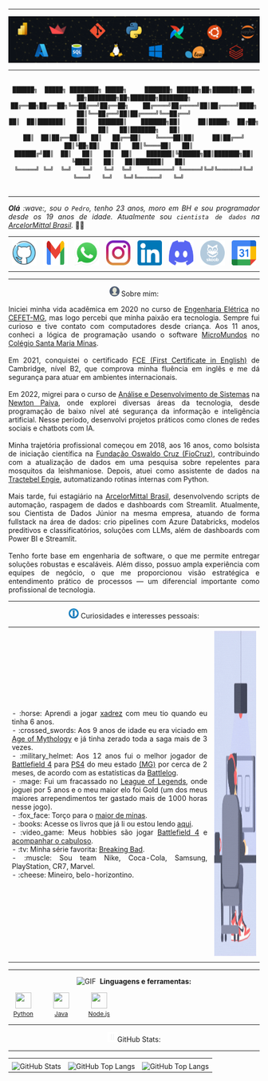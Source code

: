 -----

<div>
<img align="center" alt="Header" src="https://github.com/PedroAugusto2101/PedroAugusto2101/blob/main/img/banner.png"/>
</div>

-----

<div align="center">
  
```text

██████╗  █████╗ ████████╗ █████╗     ███████╗ ██████╗██╗███████╗███╗   ██╗████████╗██╗███████╗████████╗
██╔══██╗██╔══██╗╚══██╔══╝██╔══██╗    ██╔════╝██╔════╝██║██╔════╝████╗  ██║╚══██╔══╝██║██╔════╝╚══██╔══╝
██║  ██║███████║   ██║   ███████║    ███████╗██║     ██║█████╗  ██╔██╗ ██║   ██║   ██║███████╗   ██║   
██║  ██║██╔══██║   ██║   ██╔══██║    ╚════██║██║     ██║██╔══╝  ██║╚██╗██║   ██║   ██║╚════██║   ██║   
██████╔╝██║  ██║   ██║   ██║  ██║    ███████║╚██████╗██║███████╗██║ ╚████║   ██║   ██║███████║   ██║   
╚═════╝ ╚═╝  ╚═╝   ╚═╝   ╚═╝  ╚═╝    ╚══════╝ ╚═════╝╚═╝╚══════╝╚═╝  ╚═══╝   ╚═╝   ╚═╝╚══════╝   ╚═╝   
                                                                                                       
```                                        
</div>

-----

</div>

<div align="justify">
<i><b>Olá</b> :wave:, sou o <code>Pedro</code>, tenho 23 anos, moro em BH e sou programador desde os 19 anos de idade. Atualmente sou <code>cientista de dados</code> na <a href="https://brasil.arcelormittal.com/" target="_blank">ArcelorMittal Brasil</a>.</i> &#128104;&#8205;&#128187;<br />
</div>

<div align="center">
<table>
<tr>
 <td align="center" colspan="11"></td>
</tr> 
<tr>
<td><a href="https://github.com/PedroAugusto2101" target="_blank"><img src="https://github.com/PedroAugusto2101/PedroAugusto2101/blob/main/img/github4.png" width="50px" height="50px"/></a>
</td>
<td><a href="mailto:pedrotiagobh@gmail.com" target="_blank"><img src="https://github.com/PedroAugusto2101/PedroAugusto2101/blob/main/img/gmail2.png" width="50px" height="50px"/></a>
</td>
<td><a href="https://wa.me/5531999932101" target="_blank"><img src="https://github.com/PedroAugusto2101/PedroAugusto2101/blob/main/img/wpp2.png" width="50px" height="50px"/></a>
</td>
<td><a href="https://www.instagram.com/pedrao.py/" target="_blank"><img src="https://github.com/PedroAugusto2101/PedroAugusto2101/blob/main/img/insta2.png" width="50px" height="50px"/></a>
</td>
<td><a href="https://www.linkedin.com/in/pedro-augusto210102/" target="_blank"><img src="https://github.com/PedroAugusto2101/PedroAugusto2101/blob/main/img/linkedin2.png" width="50px" height="50px"/></a>
</td>
<td><a href="https://discordapp.com/users/446712354265366538" target="_blank"><img src="https://github.com/PedroAugusto2101/PedroAugusto2101/blob/main/img/discord2.png" width="50px" height="50px"/></a>
</td>
<td><a href="https://www.skoob.com.br/usuario/8333176" target="_blank"><img src="https://github.com/PedroAugusto2101/PedroAugusto2101/blob/main/img/skoob2.png" width="50px" height="50px"/></a>
</td>
<td><a href="https://calendly.com/pedrotiagobh" target="_blank"><img src="https://github.com/PedroAugusto2101/PedroAugusto2101/blob/main/img/calendar2.png" width="50px" height="50px"/></a>
</td>
</tr>
<tr>
 <td align="center" colspan="11"></td>
</tr> 
</table>

-----

<img height="20" alt="GIF" src="https://github.com/PedroAugusto2101/PedroAugusto2101/blob/main/img/profile.gif"/> Sobre mim:

<div align="justify">
Iniciei minha vida acadêmica em 2020 no curso de <a href="https://www.eng-eletrica.bh.cefetmg.br/" target="_blank">Engenharia Elétrica</a> no <a href="https://www.cefetmg.br/" target="_blank">CEFET-MG</a>, mas logo percebi que minha paixão era tecnologia. Sempre fui curioso e tive contato com computadores desde criança. Aos 11 anos, conheci a lógica de programação usando o software <a href="http://www.microworlds.com/por/" target="_blank">MicroMundos</a> no <a href="https://santamaria.pucminas.br/" target="_blank">Colégio Santa Maria Minas</a>.
<br>
<br>
Em 2021, conquistei o certificado <a href="https://www.cambridgeenglish.org/exams-and-tests/first/" target="_blank">FCE (First Certificate in English)</a> de Cambridge, nível B2, que comprova minha fluência em inglês e me dá segurança para atuar em ambientes internacionais.
<br>
<br>
Em 2022, migrei para o curso de <a href="https://newtonpaiva.br/cursos/graduacao/analise-e-desenvolvimento-de-sistemas/" target="_blank">Análise e Desenvolvimento de Sistemas</a> na <a href="https://newtonpaiva.br/" target="_blank">Newton Paiva</a>, onde explorei diversas áreas da tecnologia, desde programação de baixo nível até segurança da informação e inteligência artificial. Nesse período, desenvolvi projetos práticos como clones de redes sociais e chatbots com IA.
<br>
<br>
Minha trajetória profissional começou em 2018, aos 16 anos, como bolsista de iniciação científica na <a href="https://fiocruz.br/" target="_blank">Fundação Oswaldo Cruz (FioCruz)</a>, contribuindo com a atualização de dados em uma pesquisa sobre repelentes para mosquitos da leishmaniose. Depois, atuei como assistente de dados na <a href="https://tractebel-engie.com.br/pt" target="_blank">Tractebel Engie</a>, automatizando rotinas internas com Python.
<br>
<br>
Mais tarde, fui estagiário na <a href="https://brasil.arcelormittal.com/" target="_blank">ArcelorMittal Brasil</a>, desenvolvendo scripts de automação, raspagem de dados e dashboards com Streamlit. Atualmente, sou Cientista de Dados Júnior na mesma empresa, atuando de forma fullstack na área de dados: crio pipelines com Azure Databricks, modelos preditivos e classificatórios, soluções com LLMs, além de dashboards com Power BI e Streamlit.
<br>
<br>
Tenho forte base em engenharia de software, o que me permite entregar soluções robustas e escaláveis. Além disso, possuo ampla experiência com equipes de negócio, o que me proporcionou visão estratégica e entendimento prático de processos — um diferencial importante como profissional de tecnologia.
</div>

-----

<div>

<img height="20" alt="GIF" src="https://github.com/PedroAugusto2101/PedroAugusto2101/blob/main/img/4700_info.gif"/> Curiosidades e interesses pessoais:

<table>
<tr>
 <td align="center" colspan="2"></td>
</tr> 
<tr>
<td>
<div align="justify">
<p>
- :horse: Aprendi a jogar <a href="https://www.chess.com/pt" target="_blank">xadrez</a> com meu tio quando eu tinha 6 anos.<br />
- :crossed_swords: Aos 9 anos de idade eu era viciado em <a href="https://store.steampowered.com/app/266840/Age_of_Mythology_Extended_Edition/" target="_blank">Age of Mythology</a> e já tinha zerado toda a saga mais de 3 vezes.<br />
- :military_helmet: Aos 12 anos fui o melhor jogador de <a href="https://www.ea.com/games/battlefield/battlefield-4" target="_blank">Battlefield 4</a> para <a href="https://www.playstation.com/pt-br/ps4/" target="_blank">PS4</a> do meu estado <a href="https://www.google.com/search?q=minas+gerais+brazil&oq=minas+gerais&gs_lcrp=EgZjaHJvbWUqEAgAEAAYkQIY4wIYgAQYigUyEAgAEAAYkQIY4wIYgAQYigUyDQgBEC4YkQIYgAQYigUyBggCEEUYOTIHCAMQABiABDIHCAQQABiABDIHCAUQABiABDIHCAYQABiABDIHCAcQABiABDIHCAgQABiABDIHCAkQABiABNIBCTIxMTNqMGoxNagCDLACAfEFUJd-ayVRSNI&sourceid=chrome&ie=UTF-8" target="_blank">(MG)</a> por cerca de 2 meses, de acordo com as estatísticas da <a href="https://battlelog.battlefield.com/bf4/" target="_blank">Battlelog</a>.<br />
- :mage: Fui um fracassado no <a href="https://www.leagueoflegends.com/pt-br/" target="_blank">League of Legends</a>, onde joguei por 5 anos e o meu maior elo foi Gold (um dos meus maiores arrependimentos ter gastado mais de 1000 horas nesse jogo).<br />
- :fox_face: Torço para o <a href="https://www.cruzeiro.com.br/" target="_blank">maior de minas</a>.<br />
- :books: Acesse os livros que já li ou estou lendo <a href="https://www.skoob.com.br/usuario/8333176" target="_blank">aqui</a>.<br />
- :video_game: Meus hobbies são jogar <a href="https://www.ea.com/games/battlefield/battlefield-4" target="_blank">Battlefield 4</a> e <a href="https://www.google.com/search?q=calend%C3%A1rio+cruzeiro&oq=calend%C3%A1rio+cruzeiro&gs_lcrp=EgZjaHJvbWUyBggAEEUYOTIKCAEQABgTGBYYHjIKCAIQABgTGBYYHjIKCAMQABgTGBYYHjIKCAQQABgTGBYYHjIKCAUQABgTGBYYHjIKCAYQABgTGBYYHjIKCAcQABgTGBYYHjIKCAgQABgTGBYYHjIMCAkQABgKGBMYFhge0gEIMjcxM2owajmoAgCwAgE&sourceid=chrome&ie=UTF-8" target="_blank"> acompanhar o cabuloso</a>.<br />
- :tv: Minha série favorita: <a href="https://www.imdb.com/pt/title/tt0903747/" target="_blank">Breaking Bad</a>.<br />
- :muscle: Sou team Nike, Coca-Cola, Samsung, PlayStation, CR7, Marvel.<br />
- :cheese: Mineiro, belo-horizontino. <br />
</p>
</div>
</td>
<td>
<div>
<img alt="GIF" src="https://github.com/PedroAugusto2101/PedroAugusto2101/blob/main/img/developer.gif" width="340px" height="650px"/>
</div>
</td>
</tr>
<tr>
 <td align="center" colspan="2"></td>
</tr> 
</table>

</div>

-----

<div>
  <p>
    <img height="20" alt="GIF" src="https://joaopauloaramuni.github.io/image/skills.gif?raw=true"/>
    &nbsp;<strong>Linguagens e ferramentas:</strong>
  </p>

  <div style="display: flex; gap: 16px;">
    <div style="display: flex; flex-direction: column; align-items: center; width: 60px;">
      <a href="https://www.python.org/" target="_blank">
        <img width="32" height="32" src="https://joaopauloaramuni.github.io/image/python.png?raw=true"/>
        <div style="font-size: 12px;">Python</div>
      </a>
    </div>
    <div style="display: flex; flex-direction: column; align-items: center; width: 60px;">
      <a href="https://www.java.com/pt-BR/" target="_blank">
        <img width="32" height="32" src="https://joaopauloaramuni.github.io/image/java.png?raw=true"/>
        <div style="font-size: 12px;">Java</div>
      </a>
    </div>
    <div style="display: flex; flex-direction: column; align-items: center; width: 60px;">
      <a href="https://nodejs.org/en/" target="_blank">
        <img width="32" height="32" src="https://joaopauloaramuni.github.io/image/nodejs.png?raw=true"/>
        <div style="font-size: 12px;">Node.js</div>
      </a>
    </div>
  </div>
</div>


-----

<div>

<img height="20" alt="GIF" src="https://github.com/PedroAugusto2101/PedroAugusto2101/blob/main/img/graphic.gif"/>GitHub Stats:

<div align="center">
<table>
<tr>
 <td align="center" colspan="3"></td>
</tr> 
<tr>
<td>
<img alt="GitHub Stats" src="https://github-readme-stats.vercel.app/api?username=PedroAugusto2101&show=reviews,discussions_started,discussions_answered,prs_merged,prs_merged_percentage&rank_icon=percentile&theme=dark&locale=pt-br&card_width=480"/>
</td>
<td>
<img alt="GitHub Top Langs" src="https://github-readme-stats.vercel.app/api/top-langs/?username=PedroAugusto2101&theme=dark&locale=pt-br&langs_count=7"/>
</td>
<td>
<img alt="GitHub Top Langs" src="https://github-readme-stats.vercel.app/api/top-langs/?username=PedroAugusto2101&layout=pie&theme=dark&locale=pt-br"/>
</td>
</tr>
</details>
</div>

-----

                                                                                                                                                              

